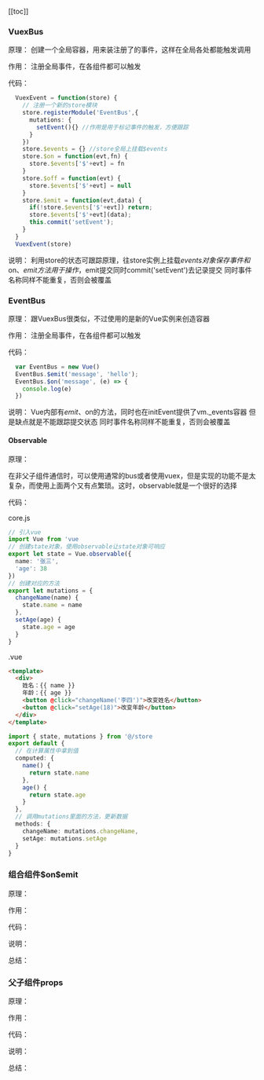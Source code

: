[[toc]]
### VuexBus
  原理：
    创建一个全局容器，用来装注册了的事件，这样在全局各处都能触发调用

  作用：
    注册全局事件，在各组件都可以触发

  代码：
  ```ts
    VuexEvent = function(store) {
      // 注册一个新的store模块
      store.registerModule('EventBus',{
        mutations: {
          setEvent(){} //作用是用于标记事件的触发，方便跟踪
        }
      })
      store.$events = {} //store全局上挂载$events
      store.$on = function(evt,fn) {
        store.$events['$'+evt] = fn
      }
      store.$off = function(evt) {
        store.$events['$'+evt] = null
      }
      store.$emit = function(evt,data) {
        if(!store.$events['$'+evt]) return;
        store.$events['$'+evt](data);
        this.commit('setEvent');
      }
    }
    VuexEvent(store)
  ```

  说明：
    利用store的状态可跟踪原理，往store实例上挂载$events对象保存事件和$on、$emit方法用于操作，$emit提交同时commit('setEvent')去记录提交
    同时事件名称同样不能重复，否则会被覆盖

### EventBus
  原理：
    跟VuexBus很类似，不过使用的是新的Vue实例来创造容器

  作用：
    注册全局事件，在各组件都可以触发

  代码：
  ```ts
    var EventBus = new Vue()
    EventBus.$emit('message', 'hello');
    EventBus.$on('message', (e) => {
      console.log(e)
    })
  ```

  说明：
    Vue内部有$emit、$on的方法，同时也在initEvent提供了vm._events容器
    但是缺点就是不能跟踪提交状态
    同时事件名称同样不能重复，否则会被覆盖

#### Observable
  原理：  

  在非父子组件通信时，可以使用通常的bus或者使用vuex，但是实现的功能不是太复杂，而使用上面两个又有点繁琐。这时，observable就是一个很好的选择

  代码：

  core.js
  ```ts
  // 引入vue
  import Vue from 'vue
  // 创建state对象，使用observable让state对象可响应
  export let state = Vue.observable({
    name: '张三',
    'age': 38
  })
  // 创建对应的方法
  export let mutations = {
    changeName(name) {
      state.name = name
    },
    setAge(age) {
      state.age = age
    }
  }
  ```

  .vue
  ```html
  <template>
    <div>
      姓名：{{ name }}
      年龄：{{ age }}
      <button @click="changeName('李四')">改变姓名</button>
      <button @click="setAge(18)">改变年龄</button>
    </div>
  </template>
  ```
  ```ts
  import { state, mutations } from '@/store
  export default {
    // 在计算属性中拿到值
    computed: {
      name() {
        return state.name
      },
      age() {
        return state.age
      }
    },
    // 调用mutations里面的方法，更新数据
    methods: {
      changeName: mutations.changeName,
      setAge: mutations.setAge
    }
  }
  ```

### 组合组件$on\$emit
  原理：

  作用：

  代码：

  说明：

  总结：

### 父子组件props
  原理：

  作用：

  代码：

  说明：
  
  总结：